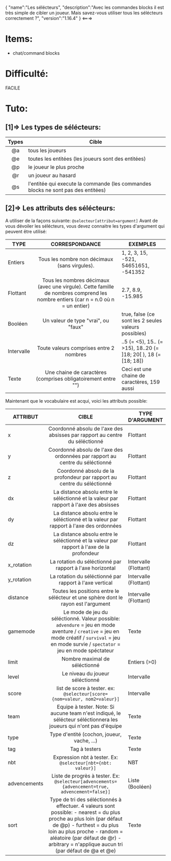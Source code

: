 {
    "name":"Les sélécteurs",
    "description":"Avec les commandes blocks il est très simple de cibler un joueur. Mais savez-vous utiliser tous les sélécteurs correctement ?",
	"version":"1.16.4"
}
<===>

# Items:
- chat/command blocks

# Difficulté:
FACILE

# Tuto:

## [1]=> Les types de sélécteurs:

|Types|Cible|
|:-:|---|
|@a|tous les joueurs|
|@e|toutes les entitées (les joueurs sont des entitées)|
|@p|le joueur le plus proche|
|@r|un joueur au hasard|
|@s|l'entitée qui execute la commande (les commandes blocks ne sont pas des entitées)|

## [2]=> Les attributs des sélécteurs:
A utiliser de la façons suivante:
`@selecteur[attribut=argument]`
Avant de vous dévoiler les sélécteurs, vous devez connaitre les types d'argument qui peuvent être utilisé:

|TYPE|CORRESPONDANCE|EXEMPLES|
|---|:-:|---|
|Entiers|Tous les nombre non décimaux (sans virgules).|1, 2, 3, 15, -521, 54651651, -541352|
|Flottant|Tous les nombres décimaux (avec une virgule). Cette famille de nombres comprend les nombre entiers (car n = n.0 où n = un entier)|2.7, 8.9, -15.985|
|Booléen|Un valeur de type "vrai", ou "faux"|true, false (ce sont les 2 seules valeurs possibles)|
|Intervalle|Toute valeurs comprises entre 2 nombres|..5 (= <5), 15.. (= >15), 18..20 (= ]18; 20[ ), 18 (= [18; 18])|
|Texte|Une chaine de caractères (comprises obligatoirement entre "")|Ceci est une chaine de caractères, 159 aussi|

Maintenant que le vocabulaire est acqui, voici les attributs possible:

|ATTRIBUT|CIBLE|TYPE D'ARGUMENT|
|---|:-:|---|
|x|Coordonné absolu de l'axe des absisses par rapport au centre du séléctionné|Flottant|
|y|Coordonné absolu de l'axe des ordonnées par rapport au centre du séléctionné|Flottant|
|z|Coordonné absolu de la profondeur par rapport au centre du séléctionné|Flottant|
|dx|La distance absolu entre le séléctionné et la valeur par rapport à l'axe des absisses|Flottant|
|dy|La distance absolu entre le séléctionné et la valeur par rapport à l'axe des ordonnées|Flottant|
|dz|La distance absolu entre le séléctionné et la valeur par rapport à l'axe de la profondeur|Flottant|
|x_rotation|La rotation du séléctionné par rapport à l'axe horizontal|Intervalle (Flottant)|
|y_rotation|La rotation du séléctionné par rapport à l'axe vertical|Intervalle (Flottant)|
|distance|Toutes les positions entre le sélécteur et une sphère dont le rayon est l'argument|Intervalle (Flottant)|
|gamemode|Le mode de jeu du séléctionné. Valeur possible: `advendure` = jeu en mode aventure / `creative` = jeu en mode créatif / `survival` = jeu en mode survie / `spectator` = jeu en mode spéctateur|Texte|
|limit|Nombre maximal de séléctionné|Entiers (>0)|
|level|Le niveau du joueur séléctionné|Intervalle|
|score|list de score à tester. ex: `@selecteur[score={nom=valeur, nom2=valeur}]`|Intervalle|
|team|Equipe à tester. Note: Si aucune team n'est indiqué, le sélécteur séléctionnera les joueurs qui n'ont pas d'équipe|Texte|
|type|Type d'entité (cochon, joueur, vache, ...)|Texte|
|tag|Tag à testers|Texte|
|nbt|Expression nbt à tester. Ex: `@selecteur[nbt={nbt: valeur}]`|NBT|
|advencements|Liste de progrès à tester. Ex: `@selecteur[advencements={advencement=true, advencement=false}]`|Liste (Booléen)|
|sort|Type de tri des séléctionnés à effectuer. 4 valeurs sont possible: - nearest = du plus proche au plus loin (par défaut de @p) - furthest = du plus loin au plus proche - random = aléatoire (par défaut de @r) - arbitrary = n'applique aucun tri (par défaut de @a et @e)|Texte|
